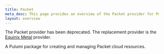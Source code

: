 ```yaml
---
title: Packet
meta_desc: This page provides an overview of the Packet provider for Pulumi.
layout: overview
---
```


<div class="note note-info" role="alert">
    <p>
        <i class="fas fa-info-circle pr-2"></i>
        The Packet provider has been deprecated. The replacement provider is the <a href="/registry/packages/equinix-metal">Equinix Metal</a> provider.
    </p>
</div>

A Pulumi package for creating and managing Packet cloud resources.